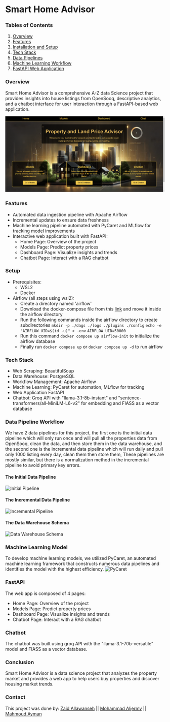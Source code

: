 # Smart Home Advisor

### Tables of Contents
1. [Overview](https://github.com/ZaidHani/Smart-Home-Advisor/blob/main/README.md#overview:~:text=Overview)
2. [Features](https://github.com/ZaidHani/Smart-Home-Advisor/blob/main/README.md#features:~:text=Features)
3. [Installation and Setup](https://github.com/ZaidHani/Smart-Home-Advisor/blob/main/README.md#Setup:~:text=Setup)
4. [Tech Stack](https://github.com/ZaidHani/Smart-Home-Advisor/blob/main/README.md#tech-stack:~:text=Tech-Stack)
5. [Data Pipelines](https://github.com/ZaidHani/Smart-Home-Advisor/blob/main/README.md#Data-Pipelines:~:text=Data-Pipelines)
6. [Machine Learning Workflow](https://github.com/ZaidHani/Smart-Home-Advisor/blob/main/README.md#Machine-Learning-Workflow:~:text=Machine-Learning-Workflow)
7. [FastAPI Web Application](https://github.com/ZaidHani/Smart-Home-Advisor/blob/main/README.md#FastAPI-Web-Application:~:text=FastAPI-Web-Application)

### Overview
Smart Home Advisor is a comprehensive A-Z data Science project that provides insights into house listings from OpenSooq, descriptive analytics, and a chatbot interface for user interaction through a FastAPI-based web application.

![Home Page](https://github.com/ZaidHani/Smart-Home-Advisor/blob/main/images/home%20page.png)

### Features
+ Automated data ingestion pipeline with Apache Airflow
+ Incremental updates to ensure data freshness
+ Machine learning pipeline automated with PyCaret and MLflow for tracking model improvements
+ Interactive web application built with FastAPI:
  + Home Page: Overview of the project
  + Models Page: Predict property prices
  + Dashboard Page: Visualize insights and trends
  + Chatbot Page: Interact with a RAG chatbot

 ### Setup 
 + Prerequisites:
   + WSL2
   + Docker
+ Airflow (all steps using wsl2):
  + Create a directory named 'airflow'
  + Download the docker-compose file from this [link](https://github.com/ZaidHani/Smart-Home-Advisor/blob/main/airflow/docker-compose.yaml) and move it inside the airflow directory
  + Run the following commands inside the airflow directory to create subdirectories  ```mkdir -p ./dags ./logs ./plugins ./config```
  ```echo -e "AIRFLOW_UID=$(id -u)" > .env``` ```AIRFLOW_UID=50000```
  + Run this command ```docker compose up airflow-init``` to initialize the airflow database
  + Finally run ```docker compose up``` or ```docker compose up -d``` to run airflow
   

### Tech Stack
+ Web Scraping: BeautifulSoup
+ Data Warehouse: PostgreSQL
+ Workflow Management: Apache Airflow
+ Machine Learning: PyCaret for automation, MLflow for tracking
+ Web Application FastAPI
+ Chatbot: Groq API with "llama-3.1-8b-instant" and "sentence-transformers/all-MiniLM-L6-v2" for embedding and FIASS as a vector database

### Data Pipeline Workflow
We have 2 data pipelines for this project, the first one is the initial data pipeline which will only run once and will pull all the properties data from OpenSooq, clean the data, and then store them in the data warehouse, and the second one is the incremental data pipeline which will run daily and pull only 1000 listing every day, clean them then store them, These pipelines are mostly similar, but there is a normalization method in the incremental pipeline to avoid primary key errors.

#### The Initial Data Pipeline
![Initial Pipeline](https://github.com/ZaidHani/Smart-Home-Advisor/blob/main/images/ini.png)
#### The Incremental Data Pipeline
![Incremental Pipeline](https://github.com/ZaidHani/Smart-Home-Advisor/blob/main/images/inc.png)
#### The Data Warehouse Schema
![Data Warehouse Schema](https://github.com/ZaidHani/Smart-Home-Advisor/blob/main/images/data%20warehouse%20postgre.jpg)

### Machine Learning Model
To develop machine learning models, we utilized PyCaret, an automated machine learning framework that constructs numerous data pipelines and identifies the model with the highest efficiency.
![PyCaret](https://github.com/ZaidHani/Smart-Home-Advisor/blob/main/images/pycaret%20logo.png)

### FastAPI
The web app is composed of 4 pages:
+ Home Page: Overview of the project
+ Models Page: Predict property prices
+ Dashboard Page: Visualize insights and trends
+ Chatbot Page: Interact with a RAG chatbot

### Chatbot
The chatbot was built using groq API with the "llama-3.1-70b-versatile" model and FIASS as a vector database.


### Conclusion
Smart Home Advisor is a data science project that analyzes the property market and provides a web app to help users buy properties and discover housing market trends.

### Contact
This project was done by:
[Zaid Allawanseh](https://www.linkedin.com/in/zaid-allawanseh/) ||
[Mohammad Aljermy](https://www.linkedin.com/in/mohammad-aljermy/) ||
[Mahmoud Ayman](https://www.linkedin.com/in/mahmoud-ayman3/)
